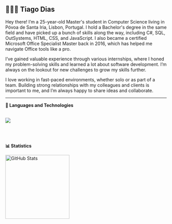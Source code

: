 <link rel="stylesheet" type='text/css' href="https://cdn.jsdelivr.net/gh/devicons/devicon@latest/devicon.min.css" />

<h2> 👩🏻‍💻 <b> Tiago Dias </b> </h2>

Hey there! I’m a 25-year-old Master's student in Computer Science living in Póvoa de Santa Iria, Lisbon, Portugal. I hold a Bachelor's degree in the same field and have picked up a bunch of skills along the way, including C#, SQL, OutSystems, HTML, CSS, and JavaScript. I also became a certified Microsoft Office Specialist Master back in 2016, which has helped me navigate Office tools like a pro.

I’ve gained valuable experience through various internships, where I honed my problem-solving skills and learned a lot about software development. I’m always on the lookout for new challenges to grow my skills further.

I love working in fast-paced environments, whether solo or as part of a team. Building strong relationships with my colleagues and clients is important to me, and I’m always happy to share ideas and collaborate.

<hr>
<b> 🤖 Languages and Technologies </b>

<br/>
<br/>
 <p align="left"> <a href="https://github.com/tiagofdias?tab=repositories"> <img src="https://skillicons.dev/icons?i=cs,js,html,css,react,tailwind,nodejs,postgres,mysql,bootstrap,dotnet"> </a> </p>
<br/>
<br/>

<b> 📊 Statistics </b>

<p>

<img 
      align="left" 
      alt="GitHub Stats" 
      height="200" 
      src="https://github-readme-stats.vercel.app/api/top-langs/?username=tiagofdias&theme=gotham&layout=compact&custom_title=Technologies&langs_count=5" 
  />

</p>

